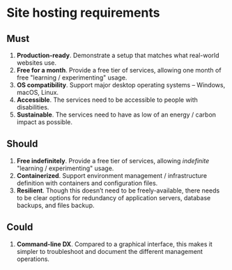 # Site hosting requirements

## Must

1. **Production-ready**. Demonstrate a setup that matches what real-world websites use.
2. **Free for a month**. Provide a free tier of services, allowing one month of free "learning / experimenting" usage.
3. **OS compatibility**. Support major desktop operating systems – Windows, macOS, Linux.
4. **Accessible**. The services need to be accessible to people with disabilities.
5. **Sustainable**. The services need to have as low of an energy / carbon impact as possible.

## Should

1. **Free indefinitely**. Provide a free tier of services, allowing _indefinite_ "learning / experimenting" usage.
2. **Containerized**. Support environment management / infrastructure definition with containers and configuration files.
3. **Resilient**. Though this doesn’t need to be freely-available, there needs to be clear options for redundancy of application servers, database backups, and files backup.

## Could

1. **Command-line DX**. Compared to a graphical interface, this makes it simpler to troubleshoot and document the different management operations.
